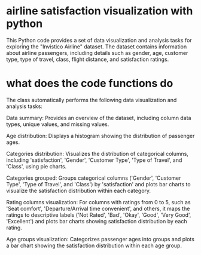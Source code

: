 # airline satisfaction visualization with python
This Python code provides a set of data visualization and analysis tasks for exploring the "Invistico Airline" dataset. The dataset contains information about airline passengers, including details such as gender, age, customer type, type of travel, class, flight distance, and satisfaction ratings.
# what does the code functions do 
The class automatically performs the following data visualization and analysis tasks:

Data summary: Provides an overview of the dataset, including column data types, unique values, and missing values.

Age distribution: Displays a histogram showing the distribution of passenger ages.

Categories distribution: Visualizes the distribution of categorical columns, including 'satisfaction', 'Gender', 'Customer Type', 'Type of Travel', and 'Class', using pie charts.

Categories grouped: Groups categorical columns ('Gender', 'Customer Type', 'Type of Travel', and 'Class') by 'satisfaction' and plots bar charts to visualize the satisfaction distribution within each category.

Rating columns visualization: For columns with ratings from 0 to 5, such as 'Seat comfort', 'Departure/Arrival time convenient', and others, it maps the ratings to descriptive labels ('Not Rated', 'Bad', 'Okay', 'Good', 'Very Good', 'Excellent') and plots bar charts showing satisfaction distribution by each rating.

Age groups visualization: Categorizes passenger ages into groups and plots a bar chart showing the satisfaction distribution within each age group.
